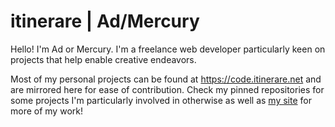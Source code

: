 # itinerare | Ad/Mercury

Hello! I'm Ad or Mercury. I'm a freelance web developer particularly keen on projects that help enable creative endeavors.

Most of my personal projects can be found at https://code.itinerare.net and are mirrored here for ease of contribution.
Check my pinned repositories for some projects I'm particularly involved in otherwise as well as [my site](https://itinerare.net) for more of my work!
